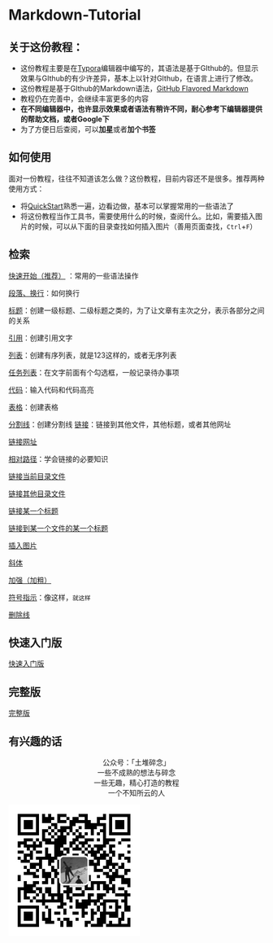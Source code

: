 # Markdown-Tutorial
## 关于这份教程：

* 这份教程主要是在[Typora](https://typora.io/)编辑器中编写的，其语法是基于GIthub的。但显示效果与GIthub的有少许差异，基本上以针对GIthub，在语言上进行了修改。
* 这份教程是基于GIthub的Markdown语法，[GitHub Flavored Markdown](https://help.github.com/categories/writing-on-github/)
* 教程仍在完善中，会继续丰富更多的内容
* **在不同编辑器中，也许显示效果或者语法有稍许不同，耐心参考下编辑器提供的帮助文档，或者Google下**
* 为了方便日后查阅，可以**加星**或者**加个书签**

## 如何使用

面对一份教程，往往不知道该怎么做？这份教程，目前内容还不是很多。推荐两种使用方式：

* 将[QuickStart](QuickStart.md)熟悉一遍，边看边做，基本可以掌握常用的一些语法了
* 将这份教程当作工具书，需要使用什么的时候，查阅什么。比如，需要插入图片的时候，可以从下面的目录查找如何插入图片（善用页面查找，`Ctrl`+`F`）

## 检索

[快速开始（推荐）](QuickStart.md) ：常用的一些语法操作

[段落、换行](BlockElement.md#段落和换行符)：如何换行

[标题](BlockElement.md#标题)：创建一级标题、二级标题之类的，为了让文章有主次之分，表示各部分之间的关系

[引用](BlockElement.md#引用)：创建引用文字

[列表](BlockElement.md#列表)：创建有序列表，就是123这样的，或者无序列表

[任务列表](BlockElement.md#任务列表)：在文字前面有个勾选框，一般记录待办事项

[代码](BlockElement.md#代码块)：输入代码和代码高亮

[表格](SpanElement.md#表格)：创建表格

[分割线](SpanElement.md#水平线（分割线）)：创建分割线
[链接](SpanElement.md#链接)：链接到其他文件，其他标题，或者其他网址

[链接网址](SpanElement.md#链接网址)

[相对路径](SpanElement.md#相对路径)：学会链接的必要知识

[链接当前目录文件](SpanElement.md#链接当前目录文件)

[链接其他目录文件](SpanElement.md#链接其他目录文件)

[链接某一个标题](SpanElement.md#链接某一个标题)

[链接到某一个文件的某一个标题](SpanElement.md#链接到某一个文件的某一个标题)

[插入图片](SpanElement.md#插入图片)

[斜体](SpanElement.md#斜体)

[加强（加粗）](SpanElement.md#加强（加粗）)

[符号指示](SpanElement.md#符号指示)：像这样，`就这样`

[删除线](SpanElement.md#删除线)

## 快速入门版

[快速入门版](QuickStart.md)

## 完整版

[完整版](Complete.md)

## 有兴趣的话

<center>公众号：「土堆碎念」</center>
<center>一些不成熟的想法与碎念</center>
<center>一些无趣，精心打造的教程</center>
<center>一个不知所云的人</center>

![wechat](imgs/wechat.jpg)









